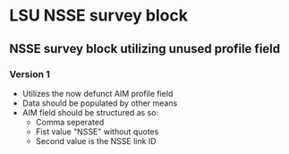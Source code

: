 # LSU NSSE survey block
## NSSE survey block utilizing unused profile field
### Version 1
* Utilizes the now defunct AIM profile field
* Data should be populated by other means
* AIM field should be structured as so:
  * Comma seperated
  * Fist value "NSSE" without quotes
  * Second value is the NSSE link ID
